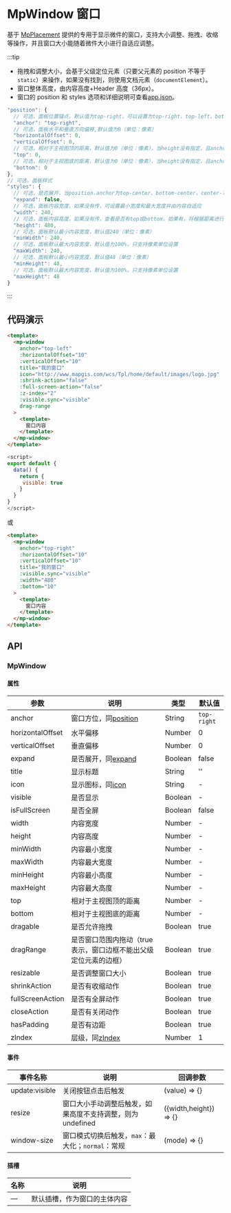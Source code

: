 # MpWindow 窗口

基于 [MpPlacement](/zh/components/placement.html) 提供的专用于显示微件的窗口，支持大小调整、拖拽、收缩等操作，并且窗口大小能随着微件大小进行自适应调整。

:::tip

- 拖拽和调整大小，会基于父级定位元素（只要父元素的 position 不等于`static`）来操作，如果没有找到，则使用文档元素（`documentElement`）。
- 窗口整体高度，由内容高度+Header 高度（36px）。
- 窗口的 position 和 styles 选项和详细说明可查看[app.json](/zh/guide/introduction/config.html#app-json)。

```js
"position": {
  // 可选，面板位置锚点，默认值为top-right，可以设置为top-right、top-left、bottom-right、bottom-left、top-center、center-right、bottom-center、center-left、center-center
  "anchor": "top-right",
  // 可选，面板水平和垂直方向偏移,默认值为0（单位：像素）
  "horizontalOffset": 0,
  "verticalOffset": 0,
  // 可选，相对于主视图顶的距离，默认值为0（单位：像素），当height没有指定，且anchor为'bottom-left', 'bottom-right', 'bottom-center'时生效
  "top": 0,
  // 可选，相对于主视图底的距离，默认值为0（单位：像素），当height没有指定，且anchor为'top-left', 'top-right', 'top-center'时生效
  "bottom": 0
},
// 可选，面板样式
"styles": {
  // 可选，是否展开，当position.anchor为top-center、bottom-center、center-left、center-right、center-center时生效
  "expand": false,
  // 可选，面板内容宽度，如果没有传，可设置最小宽度和最大宽度并由内容自适应
  "width": 240,
  // 可选，面板内容高度，如果没有传，查看是否有top或bottom，如果有，将根据距离进行自适应，如果也没有，可设置最小高度和最大高度并由内容自适应
  "height": 480,
  // 可选，面板默认最小内容宽度，默认值240（单位：像素）
  "minWidth": 240,
  // 可选，面板默认最大内容宽度，默认值为100%，只支持像素单位设置
  "maxWidth": 240,
  // 可选，面板默认最小内容宽度，默认值48（单位：像素）
  "minHeight": 48,
  // 可选，面板默认最大内容宽度，默认值为100%，只支持像素单位设置
  "maxHeight": 48
}
```

:::

## 代码演示

```html
<template>
  <mp-window
    anchor="top-left"
    :horizontalOffset="10"
    :verticalOffset="10"
    title="我的窗口"
    icon="http://www.mapgis.com/wcs/Tpl/home/default/images/logo.jpg"
    :shrink-action="false"
    :full-screen-action="false"
    :z-index="2"
    :visible.sync="visible"
    drag-range
  >
    <template>
      窗口内容
    </template>
  </mp-window>
</template>
```

```js
<script>
export default {
  data() {
    return {
     visible: true
    }
  }
}
</script>
```

或

```html
<template>
  <mp-window
    anchor="top-right"
    :horizontalOffset="10"
    :verticalOffset="10"
    title="我的窗口"
    :visible.sync="visible"
    :width="480"
    :bottom="10"
  >
    <template>
      窗口内容
    </template>
  </mp-window>
</template>
```

## API

### MpWindow

#### 属性

| 参数             | 说明                                                              | 类型    | 默认值      |
| ---------------- | ----------------------------------------------------------------- | ------- | ----------- |
| anchor           | 窗口方位，同[position](/zh/components/placement.html#mpplacement) | String  | `top-right` |
| horizontalOffset | 水平偏移                                                          | Number  | 0           |
| verticalOffset   | 垂直偏移                                                          | Number  | 0           |
| expand           | 是否展开，同[expand](/zh/components/placement.html#mpplacement)   | Boolean | false       |
| title            | 显示标题                                                          | String  | ''          |
| icon             | 显示图标，同[icon](/zh/components/icon.html#mpicon)               | String  | -           |
| visible          | 是否显示                                                          | Boolean | -           |
| isFullScreen     | 是否全屏                                                          | Boolean | false       |
| width            | 内容宽度                                                          | Number  | -           |
| height           | 内容高度                                                          | Number  | -           |
| minWidth         | 内容最小宽度                                                      | Number  | -           |
| maxWidth         | 内容最大宽度                                                      | Number  | -           |
| minHeight        | 内容最小高度                                                      | Number  | -           |
| maxHeight        | 内容最大高度                                                      | Number  | -           |
| top              | 相对于主视图顶的距离                                              | Number  | -           |
| bottom           | 相对于主视图底的距离                                              | Number  | -           |
| dragable         | 是否允许拖拽                                                      | Boolean | true        |
| dragRange        | 是否窗口范围内拖动（true 表示，窗口边框不能出父级定位元素的边框） | Boolean | true        |
| resizable        | 是否调整窗口大小                                                  | Boolean | true        |
| shrinkAction     | 是否有收缩动作                                                    | Boolean | true        |
| fullScreenAction | 是否有全屏动作                                                    | Boolean | true        |
| closeAction      | 是否有关闭动作                                                    | Boolean | true        |
| hasPadding       | 是否有边距                                                        | Boolean | true        |
| zIndex           | 层级，同[zIndex](/zh/components/placement.html#mpplacement)       | Number  | 1           |

#### 事件

| 事件名称       | 说明                                                       | 回调参数               |
| -------------- | ---------------------------------------------------------- | ---------------------- |
| update:visible | 关闭按钮点击后触发                                         | (value) => {}          |
| resize         | 窗口大小手动调整后触发，如果高度不支持调整，则为 undefined | ({width,height}) => {} |
| window-size    | 窗口模式切换后触发，`max`：最大化；`normal`：常规          | (mode) => {}           |

#### 插槽

| 名称 | 说明                         |
| ---- | ---------------------------- |
| —    | 默认插槽，作为窗口的主体内容 |
